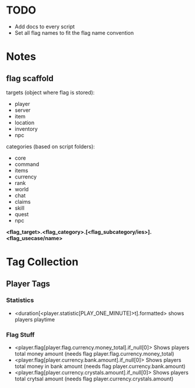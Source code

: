 # TODO

- Add docs to every script
- Set all flag names to fit the flag name convention

# Notes

## flag scaffold

targets (object where flag is stored):
- player
- server
- item
- location
- inventory
- npc

categories (based on script folders):
- core
- command
- items
- currency
- rank
- world
- chat
- claims
- skill
- quest
- npc

**<flag_target>.<flag_category>.[<flag_subcategory/ies>].<flag_usecase/name>**

# Tag Collection

## Player Tags

### Statistics

- <duration[<player.statistic[PLAY_ONE_MINUTE]>t].formatted>
  shows players playtime

### Flag Stuff

- <player.flag[player.flag.currency.money_total].if_null[0]>
  Shows players total money amount (needs flag player.flag.currency.money_total)
- <player.flag[player.currency.bank.amount].if_null[0]>
  Shows players total money in bank amount (needs flag player.currency.bank.amount)
- <player.flag[player.currency.crystals.amount].if_null[0]>
  Shows players total crytsal amount (needs flag player.currency.crystals.amount)